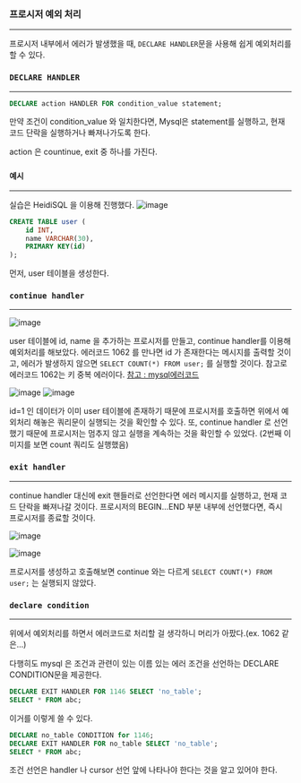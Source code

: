 ### 프로시저 예외 처리
----------------------------------------------

프로시저 내부에서 에러가 발생했을 때, `DECLARE HANDLER`문을 사용해 쉽게 예외처리를 할 수 있다.

### `DECLARE HANDLER`
----------

```sql
DECLARE action HANDLER FOR condition_value statement;
```

만약 조건이 condition_value 와 일치한다면, Mysql은 statement를 실행하고, 현재 코드 단락을 실행하거나 빠져나가도록 한다.

action 은 countinue, exit 중 하나를 가진다.

### `예시`
------------------------------------

실습은 HeidiSQL 을 이용해 진행했다.
![image](https://user-images.githubusercontent.com/68781598/212221428-f96f52a6-c8d5-4122-a280-f9037612dadf.png)

```sql
CREATE TABLE user (
    id INT,
    name VARCHAR(30),
    PRIMARY KEY(id)
);
```

먼저, user 테이블을 생성한다.

### `continue handler`
--------------------------------------

![image](https://user-images.githubusercontent.com/68781598/212223681-3711c9e6-cbde-4975-8d8a-18b2a8ad6a8a.png)

user 테이블에 id, name 을 추가하는 프로시저를 만들고, continue handler를 이용해 예외처리를 해보았다.
에러코드 1062 를 만나면 id 가 존재한다는 메시지를 출력할 것이고, 에러가 발생하지 않으면 `SELECT COUNT(*) FROM user;` 를 실행할 것이다.
참고로 에러코드 1062는 키 중복 에러이다.
[참고 : mysql에러코드](https://runebook.dev/ko/docs/mariadb/mariadb-error-codes/index)

![image](https://user-images.githubusercontent.com/68781598/212224085-cb927733-5668-4042-9433-a53b6d873ac7.png)
![image](https://user-images.githubusercontent.com/68781598/212224587-3036a1ae-66cc-4edc-9c90-5531aad31e0f.png)

id=1 인 데이터가 이미 user 테이블에 존재하기 때문에 프로시저를 호출하면 위에서 예외처리 해놓은 쿼리문이 실행되는 것을 확인할 수 있다.
또, continue handler 로 선언했기 때문에 프로시저는 멈추지 않고 실행을 계속하는 것을 확인할 수 있었다. (2번째 이미지를 보면 count 쿼리도 실행했음)

### `exit handler`
------------------------------------

continue handler 대신에 exit 핸들러로 선언한다면 에러 메시지를 실행하고, 현재 코드 단락을 빠져나갈 것이다. 프로시저의 BEGIN...END 부분 내부에 선언했다면, 즉시 프로시저를 종료할 것이다.

![image](https://user-images.githubusercontent.com/68781598/212225515-a39a80b0-e18d-4aa1-b8ab-e47197dfdfde.png)

![image](https://user-images.githubusercontent.com/68781598/212225752-5e6de6cc-2cfb-4d29-af5a-23e431b280be.png)

프로시저를 생성하고 호출해보면 continue 와는 다르게 `SELECT COUNT(*) FROM user;` 는 실행되지 않았다.

### `declare condition`
----------------------------------------

위에서 예외처리를 하면서 에러코드로 처리할 걸 생각하니 머리가 아팠다.(ex. 1062 같은...)

다행히도 mysql 은 조건과 관련이 있는 이름 있는 에러 조건을 선언하는 DECLARE CONDITION문을 제공한다.

```sql
DECLARE EXIT HANDLER FOR 1146 SELECT 'no_table';
SELECT * FROM abc;
```

이거를 이렇게 쓸 수 있다.

```sql
DECLARE no_table CONDITION for 1146;
DECLARE EXIT HANDLER FOR no_table SELECT 'no_table';
SELECT * FROM abc;
```

조건 선언은 handler 나 cursor 선언 앞에 나타나야 한다는 것을 알고 있어야 한다.
